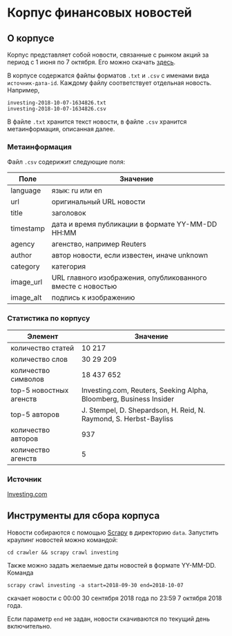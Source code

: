 # Корпус финансовых новостей

## О корпусе

Корпус представляет собой новости, связанные с рынком акций за период с 1 июня по 7 октября. 
Его можно скачать [здесь](https://drive.google.com/open?id=1swD7syy-CqPva56z6ztiQwX_VB5D9mN1).

В корпусе содержатся файлы форматов `.txt` и `.csv` с именами вида `источник-дата-id`. 
Каждому файлу соответствует отдельная новость. Например,
```
investing-2018-10-07-1634826.txt
investing-2018-10-07-1634826.csv
```
В файле `.txt` хранится текст новости, в файле `.csv` хранится метаинформация, описанная далее.

### Метаинформация
Файл `.csv` содерижит следующие поля:

| Поле      | Значение                                                    |
|-----------|-------------------------------------------------------------|
| language  | язык: ru или en                                             |
| url       | оригинальный URL новости                                    |
| title     | заголовок                                                   |
| timestamp | дата и время публикации в формате YY-MM-DD HH:MM            |
| agency    | агенство, например Reuters                                  |
| author    | автор новости, если известен, иначе unknown                 |
| category  | категория                                                   |
| image_url | URL главного изображения, опубликованного вместе с новостью |
| image_alt | подпись к изображению                                       |

### Статистика по корпусу

| Элемент                 | Значение                                                           |
|-------------------------|--------------------------------------------------------------------|
| количество статей       | 10 217                                                             |
| количество слов         | 30 29 209                                                          |
| количество символов     | 18 437 652                                                         |
| top-5 новостных агенств | Investing.com, Reuters, Seeking Alpha, Bloomberg, Business Insider |
| top-5 авторов           | J. Stempel, D. Shepardson, H. Reid, N. Raymond, S. Herbst-Bayliss  |
| количество авторов      | 937                                                                |
| количество агенств      | 5                                                                  |

### Источник
[Investing.com](http://investing.com)

## Инструменты для сбора корпуса
Новости собираются с помощью [Scrapy](https://scrapy.org/) в директорию `data`. 
Запустить краулинг новостей можно командой:

`cd crawler && scrapy crawl investing`

Также можно задать желаемые даты новостей в формате YY-MM-DD. Команда

`scrapy crawl investing -a start=2018-09-30 end=2018-10-07`

скачает новости с 00:00 30 сентября 2018 года по 23:59 7 октября 2018 года.

Если параметр `end` не задан, новости скачиваются по текущий день включительно.

